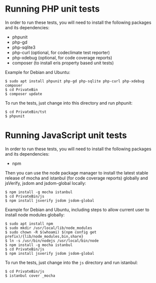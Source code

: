 Running PHP unit tests
======================

In order to run these tests, you will need to install the following packages
and its dependencies:
* phpunit
* php-gd
* php-sqlite3
* php-curl (optional, for codeclimate test reporter)
* php-xdebug (optional, for code coverage reports)
* composer (to install eris property based unit tests)

Example for Debian and Ubuntu:
```console
$ sudo apt install phpunit php-gd php-sqlite php-curl php-xdebug composer
$ cd PrivateBin
$ composer update
```

To run the tests, just change into this directory and run phpunit:
```console
$ cd PrivateBin/tst
$ phpunit
```

Running JavaScript unit tests
=============================

In order to run these tests, you will need to install the following packages
and its dependencies:
* npm

Then you can use the node package manager to install the latest stable release
of mocha and istanbul (for code coverage reports) globally and jsVerify, jsdom
and jsdom-global locally:

```console
$ npm install -g mocha istanbul
$ cd PrivateBin/js
$ npm install jsverify jsdom jsdom-global
```

Example for Debian and Ubuntu, including steps to allow current user to install
node modules globally:
```console
$ sudo apt install npm
$ sudo mkdir /usr/local/lib/node_modules
$ sudo chown -R $(whoami) $(npm config get prefix)/{lib/node_modules,bin,share}
$ ln -s /usr/bin/nodejs /usr/local/bin/node
$ npm install -g mocha istanbul
$ cd PrivateBin/js
$ npm install jsverify jsdom jsdom-global
```

To run the tests, just change into the `js` directory and run istanbul:
```console
$ cd PrivateBin/js
$ istanbul cover _mocha
```

